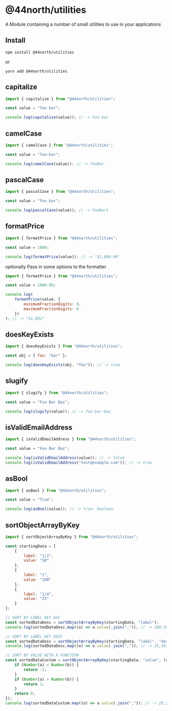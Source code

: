# @44north/utilities

A Module containing a number of small utilities to use in your applications

## Install

```
npm install @44north/utilities
```

or

```
yarn add @44north/utilities
```

## capitalize

```js
import { capitalize } from "@44north/utilities";

const value = "foo bar";

console.log(capitalize(value)); // -> Foo bar
```

## camelCase

```js
import { camelCase } from "@44north/utilities";

const value = "foo-bar";

console.log(camelCase(value)); // -> fooBar
```

## pascalCase

```js
import { pascalCase } from "@44north/utilities";

const value = "foo_bar";

console.log(pascalCase(value)); // -> FooBart
```

## formatPrice

```js
import { formatPrice } from "@44north/utilities";

const value = 1000;

console.log(formatPrice(value)); // -> "$1,000.00"
```

optionally Pass in some options to the formatter

```js
import { formatPrice } from "@44north/utilities";

const value = 1000.99;

console.log(
    formatPrice(value, {
        minimumFractionDigits: 0,
        maximumFractionDigits: 0
    })
); // -> "$1,001"
```

## doesKeyExists

```js
import { doesKeyExists } from "@44north/utilities";

const obj = { foo: "bar" };

console.log(doesKeyExists(obj, "foo")); // -> true
```

## slugify

```js
import { slugify } from "@44north/utilities";

const value = "Foo Bar Baz";

console.log(slugify(value)); // -> foo-bar-baz
```

## isValidEmailAddress

```js
import { isValidEmailAddress } from "@44north/utilities";

const value = "Foo Bar Baz";

console.log(isValidEmailAddress(value)); // -> false
console.log(isValidEmailAddress("test@example.com")); // -> true
```

## asBool

```js
import { asBool } from "@44north/utilities";

const value = "True";

console.log(asBool(value)); // -> true: boolean
```

## sortObjectArrayByKey

```js
import { sortObjectArrayByKey } from "@44north/utilities";

const startingData = [
    {
        label: "1/2",
        value: "50"
    },
    {
        label: "1",
        value: "100"
    },
    {
        label: "1/4",
        value: "25"
    }
];

// SORT BY LABEL KEY ASC
const sortedDataDesc = sortObjectArrayByKey(startingData, "label");
console.log(sortedDataDesc.map((o) => o.value).join(",")); // -> 100,50,25

// SORT BY LABEL KEY DESC
const sortedDataDesc = sortObjectArrayByKey(startingData, "label", "desc");
console.log(sortedDataDesc.map((o) => o.value).join(",")); // -> 25,50,100

// SORT BY VALUE WITH A FUNCTION
const sortedDataCustom = sortObjectArrayByKey(startingData, "value", (a, b) => {
    if (Number(a) < Number(b)) {
        return -1;
    }
    if (Number(a) > Number(b)) {
        return 1;
    }
    return 0;
});
console.log(sortedDataCustom.map((o) => o.value).join(",")); // -> 25,50,100
```
